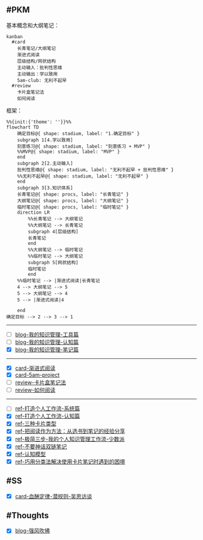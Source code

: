 
## #PKM

基本概念和大纲笔记：

```mermaid
kanban
  #card
    长青笔记/大纲笔记
    渐进式阅读
    层级结构/网状结构
    主动输入：批判性思维
    主动输出：学以致用
    5am-club: 无利不起早
  #review
    卡片盒笔记法
    如何阅读

```

框架：

```mermaid
%%{init:{'theme': ''}}%%
flowchart TD
    确定目标@{ shape: stadium, label: "1.确定目标" }
    subgraph 1[4.学以致用]
    刻意练习@{ shape: stadium, label: "刻意练习 + MVP" }
    %%MVP@{ shape: stadium, label: "MVP" }
    end
    subgraph 2[2.主动输入]
    批判性思维@{ shape: stadium, label: "无利不起早 + 批判性思维" }
    %%无利不起早@{ shape: stadium, label: "无利不起早" }
    end
    subgraph 3[3.知识体系]
    长青笔记@{ shape: procs, label: "长青笔记" }
    大纲笔记@{ shape: procs, label: "大纲笔记" }
    临时笔记@{ shape: procs, label: "临时笔记" }
    direction LR
        %%长青笔记 --> 大纲笔记
        %%大纲笔记 --> 长青笔记
        subgraph 4[层级结构]
        长青笔记
        end
        %%大纲笔记 --> 临时笔记
        %%临时笔记 --> 大纲笔记
        subgraph 5[网状结构]
        临时笔记
        end
    %%临时笔记 --> |渐进式阅读|长青笔记
    4 --> 大纲笔记 --> 5
    5 --> 大纲笔记 --> 4
    5 --> |渐进式阅读|4

    end
确定目标 --> 2 --> 3 --> 1
````

---

- [ ] [blog-我的知识管理-工具篇](/docs/PKM-blog-我的知识管理-工具篇.md)
- [ ] [blog-我的知识管理-认知篇](/docs/PKM-blog-我的知识管理-认知篇.md)
- [x] [blog-我的知识管理-笔记篇](/docs/PKM-blog-我的知识管理-笔记篇.md)

---

- [x] [card-渐进式阅读](/docs/PKM-card-渐进式阅读.md)
- [x] [card-5am-project](/docs/PKM-card-5am-project.md)
- [ ] [review-卡片盒笔记法](/docs/PKM-review-卡片盒笔记法.md)
- [ ] [review-如何阅读](/docs/PKM-review-如何阅读.md)
  
---

- [ ] [ref-打造个人工作流-系统篇](/docs/PKM-ref-打造个人工作流-系统篇.md)
- [x] [ref-打造个人工作流-认知篇](/docs/PKM-ref-打造个人工作流-认知篇.md)
- [x] [ref-三种卡片类型](/docs/PKM-ref-三种卡片类型.md)
- [x] [ref-把阅读作为方法：从选书到笔记的经验分享](/docs/PKM-ref-把阅读作为方法：从选书到笔记的经验分享.md)
- [x] [ref-极简三步-我的个人知识管理工作流-少数派](/docs/PKM-ref-极简三步-我的个人知识管理工作流-少数派.md)
- [x] [ref-不要神话双链笔记](/docs/PKM-ref-请不要神化双链笔记-少数派.md)
- [x] [ref-认知模型](/docs/PKM-ref-认知模型.md)
- [x] [ref-巧用分类法解决使用卡片笔记时遇到的困境](/docs/PKM-ref-巧用分类法解决使用卡片笔记时遇到的困境-少数派.md)

## #SS

- [x] [card-血酬定律-潜规则-吴思访谈](/docs/SS-card-血酬定律-潜规则-吴思访谈.md)

## #Thoughts

- [x] [blog-强风吹拂](/docs/Thoughts-blog-「强风吹拂」-何谓强大.md)
